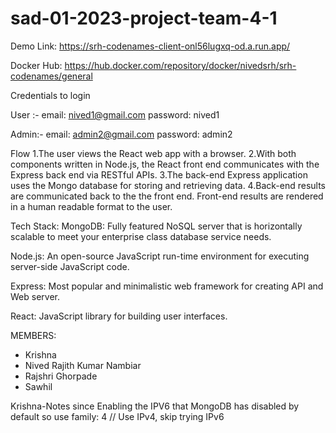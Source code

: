 # sad-01-2023-project-team-4-1

Demo Link: https://srh-codenames-client-onl56lugxq-od.a.run.app/

Docker Hub: https://hub.docker.com/repository/docker/nivedsrh/srh-codenames/general

Credentials to login 

User :- email: nived1@gmail.com
        password: nived1
        
Admin:- email: admin2@gmail.com
        password: admin2

Flow
1.The user views the React web app with a browser.
2.With both components written in Node.js, the React front end communicates with the Express back end via RESTful APIs.
3.The back-end Express application uses the Mongo database for storing and retrieving data.
4.Back-end results are communicated back to the the front end.
Front-end results are rendered in a human readable format to the user.

Tech Stack:
MongoDB: Fully featured NoSQL server that is horizontally scalable to meet your enterprise class database service needs.

Node.js: An open-source JavaScript run-time environment for executing server-side JavaScript code.

Express: Most popular and minimalistic web framework for creating API and Web server.

React: JavaScript library for building user interfaces.

MEMBERS:

- Krishna
- Nived Rajith Kumar Nambiar
- Rajshri Ghorpade
- Sawhil

Krishna-Notes
since Enabling the IPV6 that MongoDB has disabled by default
so use family: 4 // Use IPv4, skip trying IPv6
